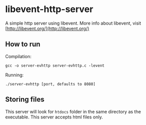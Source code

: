 # libevent-http-server
A simple http server using libevent. More info about libevent, visit [http://libevent.org/](http://libevent.org/)

## How to run
Compilation:

	gcc -o server-evhttp server-evhttp.c -levent

Running:

	./server-evhttp [port, defaults to 8080]

## Storing files
This server will look for `htdocs` folder in the same directory as the executable. This server accepts html files only.

